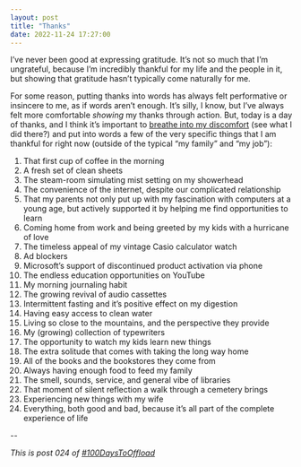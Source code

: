 ```yaml
---
layout: post
title: "Thanks"
date: 2022-11-24 17:27:00
---
```

I’ve never been good at expressing gratitude. It’s not so much that I’m ungrateful, because I’m incredibly thankful for my life and the people in it, but showing that gratitude hasn’t typically come naturally for me. 

For some reason, putting thanks into words has always felt performative or insincere to me, as if words aren’t enough. It’s silly, I know, but I’ve always felt more comfortable *showing* my thanks through action. But, today is a day of thanks, and I think it’s important to [breathe into my discomfort](/2022/10/27/breathing-into-discomfort.html) (see what I did there?) and put into words a few of the very specific things that I am thankful for right now (outside of the typical “my family” and “my job”):

1. That first cup of coffee in the morning 
2. A fresh set of clean sheets
3. The steam-room simulating mist setting on my showerhead
4. The convenience of the internet, despite our complicated relationship
5. That my parents not only put up with my fascination with computers at a young age, but actively supported it by helping me find opportunities to learn 
6. Coming home from work and being greeted by my kids with a hurricane of love
7. The timeless appeal of my vintage Casio calculator watch
8. Ad blockers
9. Microsoft’s support of discontinued product activation via phone
10. The endless education opportunities on YouTube
11. My morning journaling habit
12. The growing revival of audio cassettes
13. Intermittent fasting and it’s positive effect on my digestion
16. Having easy access to clean water
17. Living so close to the mountains, and the perspective they provide
18. My (growing) collection of typewriters
19. The opportunity to watch my kids learn new things
20. The extra solitude that comes with taking the long way home
21. All of the books and the bookstores they come from
22. Always having enough food to feed my family
23. The smell, sounds, service, and general vibe of libraries
24. That moment of silent reflection a walk through a cemetery brings
25. Experiencing new things with my wife
26. Everything, both good and bad, because it’s all part of the complete experience of life

--

_This is post 024 of [#100DaysToOffload](https://100daystooffload.com/)_
